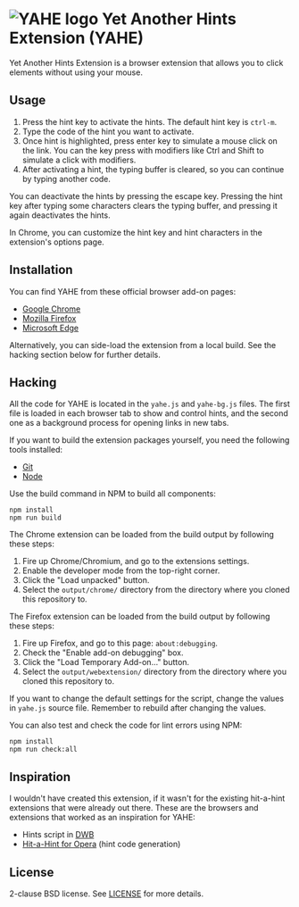 # ![YAHE logo](images/icons/icon32.png) Yet Another Hints Extension (YAHE)

Yet Another Hints Extension is a browser extension that allows you to click
elements without using your mouse.

## Usage

1. Press the hint key to activate the hints. The default hint key is `ctrl-m`.
2. Type the code of the hint you want to activate.
3. Once hint is highlighted, press enter key to simulate a mouse click on the
   link. You can the key press with modifiers like Ctrl and Shift to simulate a
   click with modifiers.
4. After activating a hint, the typing buffer is cleared, so you can continue
   by typing another code.

You can deactivate the hints by pressing the escape key. Pressing the hint key
after typing some characters clears the typing buffer, and pressing it again
deactivates the hints.

In Chrome, you can customize the hint key and hint characters in the
extension's options page.

## Installation

You can find YAHE from these official browser add-on pages:

- [Google Chrome][cws]
- [Mozilla Firefox][ffao]
- [Microsoft Edge][edgeao]

Alternatively, you can side-load the extension from a local build.
See the hacking section below for further details.

## Hacking

All the code for YAHE is located in the `yahe.js` and `yahe-bg.js` files.
The first file is loaded in each browser tab to show and control hints,
and the second one as a background process for opening links in new tabs.

If you want to build the extension packages yourself,
you need the following tools installed:

- [Git][]
- [Node][]

Use the build command in NPM to build all components:

```shell
npm install
npm run build
```

The Chrome extension can be loaded from the build output by following these
steps:

1. Fire up Chrome/Chromium, and go to the extensions settings.
2. Enable the developer mode from the top-right corner.
3. Click the "Load unpacked" button.
4. Select the `output/chrome/` directory from the directory where you cloned
   this repository to.

The Firefox extension can be loaded from the build output by following these
steps:

1. Fire up Firefox, and go to this page: `about:debugging`.
2. Check the "Enable add-on debugging" box.
3. Click the "Load Temporary Add-on..." button.
4. Select the `output/webextension/` directory from the directory where you
   cloned this repository to.

If you want to change the default settings for the script,
change the values in `yahe.js` source file.
Remember to rebuild after changing the values.

You can also test and check the code for lint errors using NPM:

```shell
npm install
npm run check:all
```

## Inspiration

I wouldn't have created this extension, if it wasn't for the existing
hit-a-hint extensions that were already out there. These are the browsers and
extensions that worked as an inspiration for YAHE:

- Hints script in [DWB][]
- [Hit-a-Hint for Opera][hhopera] (hint code generation)

## License

2-clause BSD license. See [LICENSE](LICENSE) for more details.

[cws]: https://chrome.google.com/webstore/detail/eimkmfhfckmajkednnnhkacajflcjinm
[ffao]: https://addons.mozilla.org/en-US/firefox/addon/yet-another-hints-extension/
[edgeao]: https://microsoftedge.microsoft.com/addons/detail/yet-another-hints-extensi/oblcogekcgnkimamhnekiohhikomblod
[git]: https://git-scm.com/
[hhopera]: https://github.com/hogelog/hit-a-hint-opera
[dwb]: https://portix.bitbucket.io/dwb/
[node]: https://nodejs.org/
[eslint]: https://eslint.org/
